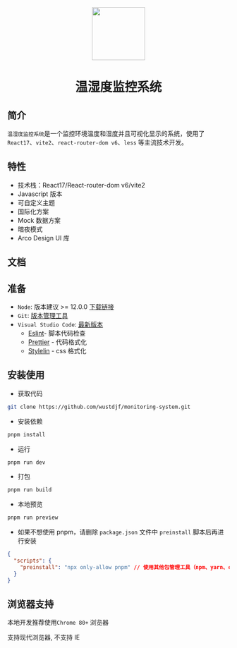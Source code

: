 <div align="center"><img height="120px" src="https://github.com/hu-snail/arco-admin-template/blob/master/src/assets/logo/logo.svg"/></div>

<h1 align="center">温湿度监控系统</h1>

## 简介

`温湿度监控系统`是一个监控环境温度和湿度并且可视化显示的系统，使用了`React17`、`vite2`、`react-router-dom v6`、`less` 等主流技术开发。

## 特性

- 技术栈：React17/React-router-dom v6/vite2
- Javascript 版本
- 可自定义主题
- 国际化方案
- Mock 数据方案
- 暗夜模式
- Arco Design UI 库

## 文档

## 准备

- `Node`: 版本建议 >= 12.0.0 [下载链接](https://nodejs.org/zh-cn/download/)
- `Git`: [版本管理工具](https://www.git-scm.com/download)
- `Visual Studio Code`: [最新版本](https://code.visualstudio.com/Download/)
  - [Eslint](https://marketplace.visualstudio.com/items?itemName=dbaeumer.vscode-eslint)- 脚本代码检查
  - [Prettier](https://marketplace.visualstudio.com/items?itemName=esbenp.prettier-vscode) - 代码格式化
  - [Stylelin](https://marketplace.visualstudio.com/items?itemName=stylelint.vscode-stylelint) - css 格式化

## 安装使用

- 获取代码

```sh
git clone https://github.com/wustdjf/monitoring-system.git
```

- 安装依赖

```sh
pnpm install
```

- 运行

```sh
pnpm run dev
```

- 打包

```sh
pnpm run build
```

- 本地预览

```sh
pnpm run preview
```

- 如果不想使用 pnpm，请删除 `package.json` 文件中 `preinstall` 脚本后再进行安装

```json
{
  "scripts": {
    "preinstall": "npx only-allow pnpm" // 使用其他包管理工具（npm、yarn、cnpm等）请删除此命令
  }
}
```

## 浏览器支持

本地开发推荐使用`Chrome 80+` 浏览器

支持现代浏览器, 不支持 IE
